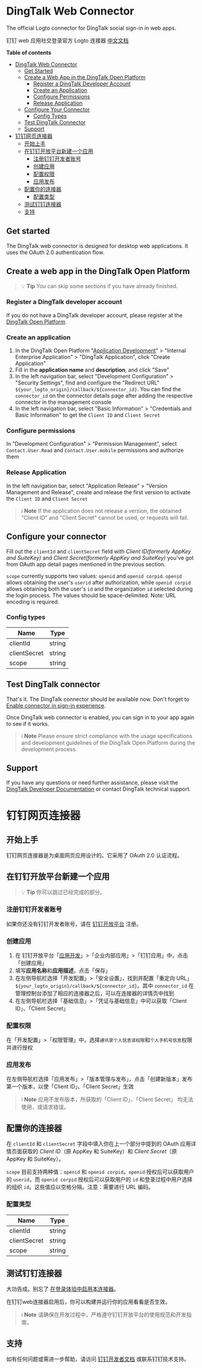 # DingTalk Web Connector

The official Logto connector for DingTalk social sign-in in web apps.

钉钉 web 应用社交登录官方 Logto 连接器 [中文文档](#钉钉网页连接器)

**Table of contents**

- [DingTalk Web Connector](#dingtalk-web-connector)
  - [Get Started](#get-started)
  - [Create a Web App in the DingTalk Open Platform](#create-a-web-app-in-the-dingtalk-open-platform)
    - [Register a DingTalk Developer Account](#register-a-dingtalk-developer-account)
    - [Create an Application](#create-an-application)
    - [Configure Permissions](#configure-permissions)
    - [Release Application](#release-application)
  - [Configure Your Connector](#configure-your-connector)
    - [Config Types](#config-types)
  - [Test DingTalk Connector](#test-dingtalk-connector)
  - [Support](#support)
- [钉钉网页连接器](#钉钉网页连接器)
  - [开始上手](#开始上手)
  - [在钉钉开放平台新建一个应用](#在钉钉开放平台新建一个应用)
    - [注册钉钉开发者账号](#注册钉钉开发者账号)
    - [创建应用](#创建应用)
    - [配置权限](#配置权限)
    - [应用发布](#应用发布)
  - [配置你的连接器](#配置你的连接器)
    - [配置类型](#配置类型)
  - [测试钉钉连接器](#测试钉钉连接器)
  - [支持](#支持)

## Get started

The DingTalk web connector is designed for desktop web applications. It uses the OAuth 2.0 authentication flow.

## Create a web app in the DingTalk Open Platform

> 💡 **Tip**
> You can skip some sections if you have already finished.

### Register a DingTalk developer account

If you do not have a DingTalk developer account, please register at the [DingTalk Open Platform](https://open.dingtalk.com).

### Create an application

1. In the DingTalk Open Platform "[Application Development](https://open-dev.dingtalk.com/fe/app)" > "Internal Enterprise Application" > "DingTalk Application", click "Create Application"
2. Fill in the **application name** and **description**, and click "Save"
3. In the left navigation bar, select "Development Configuration" > "Security Settings", find and configure the "Redirect URL" `${your_logto_origin}/callback/${connector_id}`. You can find the `connector_id` on the connector details page after adding the respective connector in the management console
4. In the left navigation bar, select "Basic Information" > "Credentials and Basic Information" to get the `Client ID` and `Client Secret`

### Configure permissions

In "Development Configuration" > "Permission Management", select `Contact.User.Read` and `Contact.User.mobile` permissions and authorize them

### Release Application

In the left navigation bar, select "Application Release" > "Version Management and Release", create and release the first version to activate the `Client ID` and `Client Secret`

> ℹ️ **Note**
> If the application does not release a version, the obtained "Client ID" and "Client Secret" cannot be used, or requests will fail.

## Configure your connector

Fill out the `clientId` and `clientSecret` field with _Client ID(formerly AppKey and SuiteKey)_ and _Client Secret(formerly AppKey and SuiteKey)_ you've got from OAuth app detail pages mentioned in the previous section.

`scope` currently supports two values: `openid` and `openid corpid`. `openid` allows obtaining the user's `userid` after authorization, while `openid corpid` allows obtaining both the user's `id` and the organization `id` selected during the login process. The values should be space-delimited. Note: URL encoding is required.

### Config types

| Name         | Type   |
|--------------|--------|
| clientId     | string |
| clientSecret | string |
| scope        | string |

## Test DingTalk connector

That's it. The DingTalk connector should be available now. Don't forget to [Enable connector in sign-in experience](https://docs.logto.io/docs/recipes/configure-connectors/social-connector/enable-social-sign-in/).

Once DingTalk web connector is enabled, you can sign in to your app again to see if it works.

> ℹ️ **Note**
> Please ensure strict compliance with the usage specifications and development guidelines of the DingTalk Open Platform during the development process.

## Support

If you have any questions or need further assistance, please visit the [DingTalk Developer Documentation](https://open.dingtalk.com/document/orgapp/obtain-identity-credentials) or contact DingTalk technical support.

# 钉钉网页连接器

## 开始上手

钉钉网页连接器是为桌面网页应用设计的。它采用了 OAuth 2.0 认证流程。

## 在钉钉开放平台新建一个应用

> 💡 **Tip**
> 你可以跳过已经完成的部分。

### 注册钉钉开发者账号

如果你还没有钉钉开发者账号，请在 [钉钉开放平台](https://open.dingtalk.com) 注册。

### 创建应用

1. 在 钉钉开放平台「[应用开发](https://open-dev.dingtalk.com/fe/app)」>「企业内部应用」>「钉钉应用」中，点击「创建应用」
2. 填写**应用名称**和**应用描述**，点击「保存」
3. 在左侧导航栏选择「开发配置」>「安全设置」，找到并配置「重定向 URL」 `${your_logto_origin}/callback/${connector_id}`。其中 `connector_id` 在管理控制台添加了相应的连接器之后，可以在连接器的详情页中找到
4. 在左侧导航栏选择「基础信息」>「凭证与基础信息」中可以获取「Client ID」、「Client Secret」

### 配置权限

在「开发配置」>「权限管理」中，选择`通讯录个人信息读权限`和`个人手机号信息`权限并进行授权

### 应用发布

在左侧导航栏选择「应用发布」>「版本管理与发布」，点击「创建新版本」发布第一个版本，以使「Client ID」、「Client Secret」生效

> ℹ️ **Note**
> 应用不发布版本，所获取的「Client ID」、「Client Secret」 均无法使用，或请求错误。

## 配置你的连接器

在 `clientId` 和 `clientSecret` 字段中填入你在上一个部分中提到的 OAuth 应用详情页面获取的 _Client ID_（原 AppKey 和 SuiteKey）和 _Client Secret_（原 AppKey 和 SuiteKey）。

`scope` 目前支持两种值：`openid` 和 `openid corpid`。`openid` 授权后可以获取用户的 `userid`，而 `openid corpid` 授权后可以获取用户的 `id` 和登录过程中用户选择的组织 `id`。这些值应以空格分隔。注意：需要进行 URL 编码。

### 配置类型

| Name         | Type   |
|--------------|--------|
| clientId     | string |
| clientSecret | string |
| scope        | string |

## 测试钉钉连接器

大功告成。别忘了 [在登录体验中启用本连接器](https://docs.logto.io/docs/recipes/configure-connectors/social-connector/enable-social-sign-in/)。

在钉钉web连接器启用后，你可以构建并运行你的应用看看是否生效。

> ℹ️ **Note**
> 请确保在开发过程中，严格遵守钉钉开放平台的使用规范和开发指南。

## 支持

如有任何问题或需进一步帮助，请访问 [钉钉开发者文档](https://open.dingtalk.com/document/orgapp/obtain-identity-credentials) 或联系钉钉技术支持。
